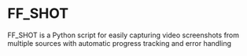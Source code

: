 # FF_SHOT
FF_SHOT is a Python script for easily capturing video screenshots from multiple sources with automatic progress tracking and error handling
